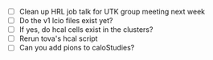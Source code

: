 - [ ] Clean up HRL job talk for UTK group meeting next week
- [ ] Do the v1 lcio files exist yet?
- [ ] If yes, do hcal cells exist in the clusters?
- [ ] Rerun tova's hcal script
- [ ] Can you add pions to caloStudies?
